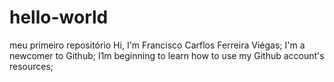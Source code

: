 # hello-world
meu primeiro repositório
Hi,
I'm Francisco Carflos Ferreira Viégas;
I'm a newcomer to Github;
I1m beginning to learn how to use my Github account's resources;
